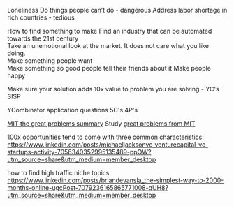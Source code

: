 Loneliness
Do things people can’t do - dangerous
Address labor shortage in rich countries - tedious

How to find something to make
Find an industry that can be automated towards the 21st century  
Take an unemotional look at the market. It does not care what you like doing.  
Make something people want  
Make something so good people tell their friends about it
Make people happy

Make sure your solution adds 10x value to problem you are solving - YC's SISP

YCombinator application questions
5C's 4P's

[MIT the great problems summary](https://docs.google.com/document/d/1uwCSpyThaOQcfS3bWFroKhJ_Y_31ljPj_4l782x0lZs/edit)
Study [great problems from MIT](https://docs.google.com/document/d/1uwCSpyThaOQcfS3bWFroKhJ_Y_31ljPj_4l782x0lZs/edit?usp=drivesdk)

100x opportunities tend to come with three common characteristics:
https://www.linkedin.com/posts/michaeljacksonvc_venturecapital-vc-startups-activity-7056340352995135489-ppOW?utm_source=share&utm_medium=member_desktop

how to find high traffic niche topics
https://www.linkedin.com/posts/briandevansla_the-simplest-way-to-2000-months-online-ugcPost-7079236165865771008-qUH8?utm_source=share&utm_medium=member_desktop
